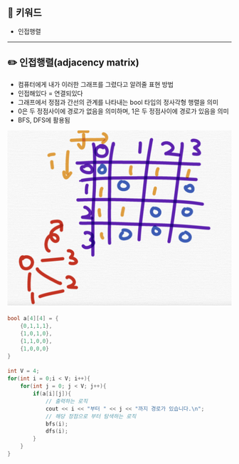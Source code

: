 ## 📓 키워드

- 인접행렬

---

## ✏️ 인접행렬(adjacency matrix)

- 컴퓨터에게 내가 이러한 그래프를 그렸다고 알려줄 표현 방법
- 인접해있다 = 연결되있다
- 그래프에서 정점과 간선의 관계를 나타내는 bool 타입의 정사각형 행렬을 의미
- 0은 두 정점사이에 경로가 없음을 의미하며, 1은 두 정점사이에 경로가 있음을 의미
- BFS, DFS에 활용됨

![img.png](../img/인접행렬.png)

```cpp
bool a[4][4] = {
    {0,1,1,1},
    {1,0,1,0},
    {1,1,0,0},
    {1,0,0,0}
}

int V = 4;
for(int i = 0;i < V; i++){
    for(int j = 0; j < V; j++){
        if(a[i][j]){
            // 출력하는 로직
            cout << i << "부터 " << j << "까지 경로가 있습니다.\n";
            // 해당 정점으로 부터 탐색하는 로직
            bfs(i);
            dfs(i);
        }
    }
}
```

